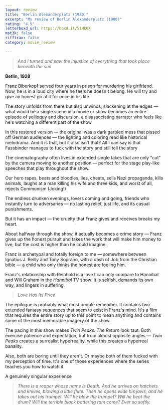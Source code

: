```yaml
---
layout: review
title: "Berlin Alexanderplatz (1980)"
excerpt: "My review of Berlin Alexanderplatz (1980)"
rating: "4.5"
letterboxd_url: https://boxd.it/51Mk6X
mst3k: false
rifftrax: false
category: movie_review

---
```


<blockquote><i>And I turned and saw the injustice of everything that took place beneath the sun</i></blockquote><b>Betlin, 1928</b>

Franz Biberkopf served four years in prison for murdering his girlfriend. Now, he is in a loud city where he feels he doesn't belong. He will try and give an honest go at it for once in his life.

The story unfolds from there but also unwinds, slackening at the edges — what would be a single scene in a movie or show becomes an entire episode of soliloquy and discursion, a disassociating narrator who feels like he's watching a different part of the show

In this restored version — the original was a dark garbled mess that pissed off German audiences — the lighting and coloring read like historical melodrama. And it is that, but it also isn't that? All I can say is that Fassbinder manages to fuck with the story and still tell the story

The cinematography often lives in extended single takes that are only "cut" by the camera moving to another position — perfect for the stage play-like speeches that play throughout the show.

Our hero rapes, beats and bloodies, lies, cheats, sells Nazi propaganda, kills animals, laughs at a man killing his wife and three kids, and worst of all, rejects Communism (Joking!)

The endless drunken evenings, lovers coming and going, friends who instantly turn to adversaries — no lasting relief, just life, and its casual punishments.

But it has an impact — the cruelty that Franz gives and receives breaks my heart.

About halfway through the show, it actually becomes a crime story — Franz gives up the honest pursuit and takes the work that will make him money to live, but the cost is higher than he could imagine.

Franz is archetypal and totally foreign to me — somewhere between Ignatius J. Reilly and Tony Soprano, with a dash of Job from the Christian bible — a child who only thinks the honest are fooling him.

Franz's relationship with Reinhold is a love I can only compare to Hannibal and Will Graham in the <i>Hannibal</i> TV show: it is selfish, demands its own way, and lingers in suffering.
<blockquote><i>Love Has Its Price</i></blockquote>The epilogue is probably what most people remember. It contains two extended fantasy sequences that seem to exist in Franz's mind. It's a film that requires the entire story up to this point to mean anything and contains some of the most memorable imagery of the show.

The pacing in this show makes <i>Twin Peaks: The Return</i> look taut. Both exercise patience and expectation, but from almost opposite angles — <i>Twin Peaks </i>creates a surrealist hyperreality, while this creates a hyperreal banality.

Also, both are boring until they aren't. Or maybe both of them fucked with my perception of time. It's one of those experiences where the series teaches you how to watch it.

A genuinely singular experience

<blockquote><i>There is a reaper whose name is Death. And he arrives on hatchets and knives, blowing a little flute. Then he opens wide his jaws, and he takes out his trumpet. Will he blow the trumpet? Will he beat the drum? Will the terrible black battering ram come? Ever so softly.</i></blockquote>